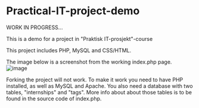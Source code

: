 # Practical-IT-project-demo

WORK IN PROGRESS...

This is a demo for a project in "Praktisk IT-prosjekt"-course

This project includes PHP, MySQL and CSS/HTML.

The image below is a screenshot from the working index.php page.
![image](https://user-images.githubusercontent.com/73894959/187315186-602f1096-488f-44f8-ad5e-9c56cebf7868.png)

Forking the project will not work. To make it work you need to have PHP installed, as well as MySQL and Apache. You also need a database with two tables, "internships" and "tags". More info about about those tables is to be found in the source code of index.php.
